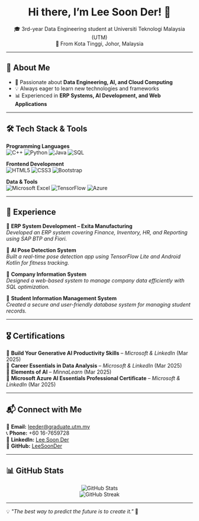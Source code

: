 <h1 align="center">Hi there, I’m Lee Soon Der! 👋</h1>

<p align="center">
  🎓 3rd-year Data Engineering student at Universiti Teknologi Malaysia (UTM) <br>
  📍 From Kota Tinggi, Johor, Malaysia
</p>

---

## 🚀 About Me
- 🎯 Passionate about **Data Engineering, AI, and Cloud Computing**
- 💡 Always eager to learn new technologies and frameworks  
- 📊 Experienced in **ERP Systems, AI Development, and Web Applications**

---

## 🛠️ Tech Stack & Tools

**Programming Languages**  
![C++](https://img.shields.io/badge/C%2B%2B-00599C?style=flat&logo=c%2B%2B&logoColor=white)
![Python](https://img.shields.io/badge/Python-3776AB?style=flat&logo=python&logoColor=white)
![Java](https://img.shields.io/badge/Java-007396?style=flat&logo=java&logoColor=white)
![SQL](https://img.shields.io/badge/SQL-003B57?style=flat&logo=database&logoColor=white)

**Frontend Development**  
![HTML5](https://img.shields.io/badge/HTML5-E34F26?style=flat&logo=html5&logoColor=white)
![CSS3](https://img.shields.io/badge/CSS3-1572B6?style=flat&logo=css3&logoColor=white)
![Bootstrap](https://img.shields.io/badge/Bootstrap-563D7C?style=flat&logo=bootstrap&logoColor=white)

**Data & Tools**  
![Microsoft Excel](https://img.shields.io/badge/Microsoft_Excel-217346?style=flat&logo=microsoft-excel&logoColor=white)
![TensorFlow](https://img.shields.io/badge/TensorFlow-FF6F00?style=flat&logo=tensorflow&logoColor=white)
![Azure](https://img.shields.io/badge/Microsoft_Azure-0078D4?style=flat&logo=microsoft-azure&logoColor=white)

---

## 💼 Experience  

🔹 **ERP System Development – Exita Manufacturing**  
*Developed an ERP system covering Finance, Inventory, HR, and Reporting using SAP BTP and Fiori.*  

🔹 **AI Pose Detection System**  
*Built a real-time pose detection app using TensorFlow Lite and Android Kotlin for fitness tracking.*  

🔹 **Company Information System**  
*Designed a web-based system to manage company data efficiently with SQL optimization.*  

🔹 **Student Information Management System**  
*Created a secure and user-friendly database system for managing student records.*  

---

## 🎖️ Certifications  
🔹 **Build Your Generative AI Productivity Skills** – *Microsoft & LinkedIn* (Mar 2025)  
🔹 **Career Essentials in Data Analysis** – *Microsoft & LinkedIn* (Mar 2025)  
🔹 **Elements of AI** – *MinnaLearn* (Mar 2025)  
🔹 **Microsoft Azure AI Essentials Professional Certificate** – *Microsoft & LinkedIn* (Mar 2025)  

---

## 📬 Connect with Me  
📧 **Email:** leeder@graduate.utm.my  
📞 **Phone:** +60 16-7659728  
💼 **LinkedIn:** [Lee Soon Der](https://www.linkedin.com/in/lee-soon-der-b86b20260/)  
🔗 **GitHub:** [LeeSoonDer](https://github.com/LeeSoonDer)  

---

## 📊 GitHub Stats
<p align="center">
  <img src="https://github-readme-stats.vercel.app/api?username=LeeSoonDer&show_icons=true&theme=radical" alt="GitHub Stats">
  <br>
  <img src="https://github-readme-streak-stats.herokuapp.com/?user=LeeSoonDer&theme=radical" alt="GitHub Streak">
</p>

---

💡 *"The best way to predict the future is to create it."* 🚀
